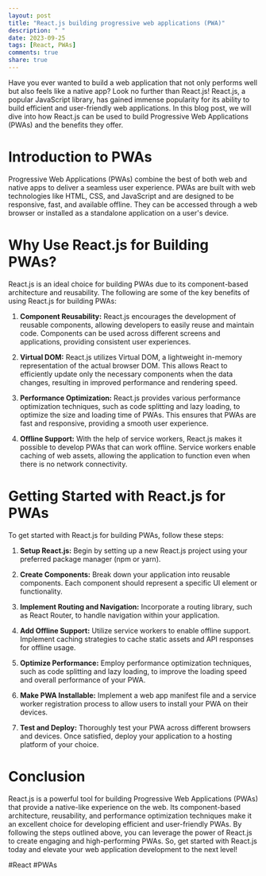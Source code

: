 ```yaml
---
layout: post
title: "React.js building progressive web applications (PWA)"
description: " "
date: 2023-09-25
tags: [React, PWAs]
comments: true
share: true
---
```


Have you ever wanted to build a web application that not only performs well but also feels like a native app? Look no further than React.js! React.js, a popular JavaScript library, has gained immense popularity for its ability to build efficient and user-friendly web applications. In this blog post, we will dive into how React.js can be used to build Progressive Web Applications (PWAs) and the benefits they offer.

# Introduction to PWAs
Progressive Web Applications (PWAs) combine the best of both web and native apps to deliver a seamless user experience. PWAs are built with web technologies like HTML, CSS, and JavaScript and are designed to be responsive, fast, and available offline. They can be accessed through a web browser or installed as a standalone application on a user's device.

# Why Use React.js for Building PWAs?
React.js is an ideal choice for building PWAs due to its component-based architecture and reusability. The following are some of the key benefits of using React.js for building PWAs:

1. **Component Reusability:** React.js encourages the development of reusable components, allowing developers to easily reuse and maintain code. Components can be used across different screens and applications, providing consistent user experiences.

2. **Virtual DOM:** React.js utilizes Virtual DOM, a lightweight in-memory representation of the actual browser DOM. This allows React to efficiently update only the necessary components when the data changes, resulting in improved performance and rendering speed.

3. **Performance Optimization:** React.js provides various performance optimization techniques, such as code splitting and lazy loading, to optimize the size and loading time of PWAs. This ensures that PWAs are fast and responsive, providing a smooth user experience.

4. **Offline Support:** With the help of service workers, React.js makes it possible to develop PWAs that can work offline. Service workers enable caching of web assets, allowing the application to function even when there is no network connectivity.

# Getting Started with React.js for PWAs
To get started with React.js for building PWAs, follow these steps:

1. **Setup React.js:** Begin by setting up a new React.js project using your preferred package manager (npm or yarn).

2. **Create Components:** Break down your application into reusable components. Each component should represent a specific UI element or functionality.

3. **Implement Routing and Navigation:** Incorporate a routing library, such as React Router, to handle navigation within your application.

4. **Add Offline Support:** Utilize service workers to enable offline support. Implement caching strategies to cache static assets and API responses for offline usage.

5. **Optimize Performance:** Employ performance optimization techniques, such as code splitting and lazy loading, to improve the loading speed and overall performance of your PWA.

6. **Make PWA Installable:** Implement a web app manifest file and a service worker registration process to allow users to install your PWA on their devices.

7. **Test and Deploy:** Thoroughly test your PWA across different browsers and devices. Once satisfied, deploy your application to a hosting platform of your choice.

# Conclusion
React.js is a powerful tool for building Progressive Web Applications (PWAs) that provide a native-like experience on the web. Its component-based architecture, reusability, and performance optimization techniques make it an excellent choice for developing efficient and user-friendly PWAs. By following the steps outlined above, you can leverage the power of React.js to create engaging and high-performing PWAs. So, get started with React.js today and elevate your web application development to the next level!

#React #PWAs